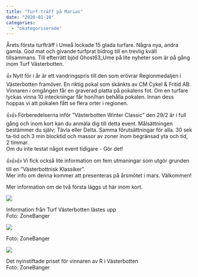 ```yaml
---
title: "Turf-träff på Marias"
date: "2020-01-10"
categories: 
  - "okategoriserade"
---
```


Årets första turfträff i Umeå lockade 15 glada turfare. Några nya, andra gamla. God mat och givande turfprat bidrog till en trevlig kväll tillsammans. Till efterrätt bjöd Ghost63\_Ume på lite nyheter som är på gång inom Turf Västerbotten.

👍 Nytt för i år är ett vandringspris till den som erövrar Regionmedaljen i Västerbotten framöver. En riktig pokal som skänkts av CM Cykel & Fritid AB. Vinnaren i omgången får en graverad platta på pokalens fot. Om en turfare lyckas vinna 10 inteckningar får hon/han behålla pokalen. Innan dess hoppas vi att pokalen fått se flera orter i regionen. 

👍👍 Förberedelserna inför ”Västerbotten Winter Classic” den 29/2 är i full gång och inom kort kan du anmäla dig till detta event. Målsättningen bestämmer du själv; Tävla eller Delta. Samma förutsättningar för alla. 30 sek ta-tid och 3 min blocktid och massor av zoner inom begränsad yta och tid, 2 timmar.   
Om du inte testat något event tidigare - Gör det!

👍👍👍 Vi fick också lite information om fem utmaningar som utgör grunden till en ”Västerbottnisk Klassiker”.  
Mer info om denna kommer att presenteras på årsmötet i mars. Välkommen!

Mer information om de två första läggs ut här inom kort.

![](http://www.turfvasterbotten.se/wp-content/uploads/2020/01/image0.jpeg?w=1024)

Information från Turf Västerbotten lästes upp  
Foto: ZoneBanger

![](http://www.turfvasterbotten.se/wp-content/uploads/2020/01/image1.jpeg?w=1024)

Foto: ZoneBanger

![](http://www.turfvasterbotten.se/wp-content/uploads/2020/01/image3.jpeg?w=1024)

Det nyinstiftade priset för vinnaren av R i Västerbotten  
Foto: ZoneBanger
